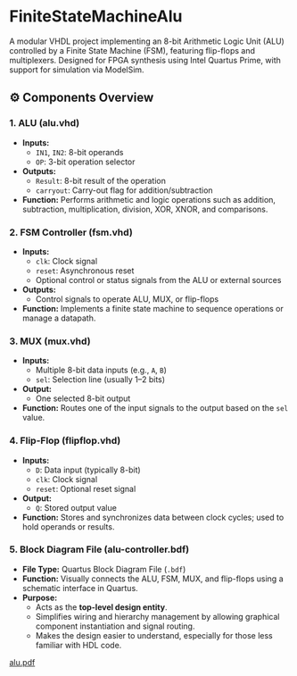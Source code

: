 # FiniteStateMachineAlu
A modular VHDL project implementing an 8-bit Arithmetic Logic Unit (ALU) controlled by a Finite State Machine (FSM), featuring flip-flops and multiplexers. Designed for FPGA synthesis using Intel Quartus Prime, with support for simulation via ModelSim.

## ⚙️ Components Overview

### 1. **ALU (alu.vhd)**
- **Inputs:**
  - `IN1`, `IN2`: 8-bit operands
  - `OP`: 3-bit operation selector
- **Outputs:**
  - `Result`: 8-bit result of the operation
  - `carryout`: Carry-out flag for addition/subtraction
- **Function:** Performs arithmetic and logic operations such as addition, subtraction, multiplication, division, XOR, XNOR, and comparisons.

### 2. **FSM Controller (fsm.vhd)**
- **Inputs:**
  - `clk`: Clock signal
  - `reset`: Asynchronous reset
  - Optional control or status signals from the ALU or external sources
- **Outputs:**
  - Control signals to operate ALU, MUX, or flip-flops
- **Function:** Implements a finite state machine to sequence operations or manage a datapath.

### 3. **MUX (mux.vhd)**
- **Inputs:**
  - Multiple 8-bit data inputs (e.g., `A`, `B`)
  - `sel`: Selection line (usually 1–2 bits)
- **Output:**
  - One selected 8-bit output
- **Function:** Routes one of the input signals to the output based on the `sel` value.

### 4. **Flip-Flop (flipflop.vhd)**
- **Inputs:**
  - `D`: Data input (typically 8-bit)
  - `clk`: Clock signal
  - `reset`: Optional reset signal
- **Output:**
  - `Q`: Stored output value
- **Function:** Stores and synchronizes data between clock cycles; used to hold operands or results.

### 5. **Block Diagram File (alu-controller.bdf)**
- **File Type:** Quartus Block Diagram File (`.bdf`)
- **Function:** Visually connects the ALU, FSM, MUX, and flip-flops using a schematic interface in Quartus.
- **Purpose:** 
  - Acts as the **top-level design entity**.
  - Simplifies wiring and hierarchy management by allowing graphical component instantiation and signal routing.
  - Makes the design easier to understand, especially for those less familiar with HDL code.

[alu.pdf](https://github.com/user-attachments/files/20085579/alu.pdf)


